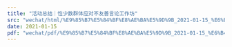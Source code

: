 ```yaml
---
title: "活动总结｜性少数群体应对不友善言论工作坊"
src: "wechat/html/%E9%85%B7%E5%84%BF%E8%AE%BA%E5%9D%9B_2021-01-15_%E6%B4%BB%E5%8A%A8%E6%80%BB%E7%BB%93%EF%BD%9C%E6%80%A7%E5%B0%91%E6%95%B0%E7%BE%A4%E4%BD%93%E5%BA%94%E5%AF%B9%E4%B8%8D%E5%8F%8B%E5%96%84%E8%A8%80%E8%AE%BA%E5%B7%A5%E4%BD%9C%E5%9D%8A.html"
date: 2021-01-15
pdf: "wechat/pdf/%E9%85%B7%E5%84%BF%E8%AE%BA%E5%9D%9B_2021-01-15_%E6%B4%BB%E5%8A%A8%E6%80%BB%E7%BB%93%EF%BD%9C%E6%80%A7%E5%B0%91%E6%95%B0%E7%BE%A4%E4%BD%93%E5%BA%94%E5%AF%B9%E4%B8%8D%E5%8F%8B%E5%96%84%E8%A8%80%E8%AE%BA%E5%B7%A5%E4%BD%9C%E5%9D%8A.pdf"
---
```

